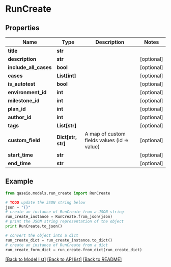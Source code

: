 # RunCreate


## Properties

Name | Type | Description | Notes
------------ | ------------- | ------------- | -------------
**title** | **str** |  | 
**description** | **str** |  | [optional] 
**include_all_cases** | **bool** |  | [optional] 
**cases** | **List[int]** |  | [optional] 
**is_autotest** | **bool** |  | [optional] 
**environment_id** | **int** |  | [optional] 
**milestone_id** | **int** |  | [optional] 
**plan_id** | **int** |  | [optional] 
**author_id** | **int** |  | [optional] 
**tags** | **List[str]** |  | [optional] 
**custom_field** | **Dict[str, str]** | A map of custom fields values (id &#x3D;&gt; value) | [optional] 
**start_time** | **str** |  | [optional] 
**end_time** | **str** |  | [optional] 

## Example

```python
from qaseio.models.run_create import RunCreate

# TODO update the JSON string below
json = "{}"
# create an instance of RunCreate from a JSON string
run_create_instance = RunCreate.from_json(json)
# print the JSON string representation of the object
print RunCreate.to_json()

# convert the object into a dict
run_create_dict = run_create_instance.to_dict()
# create an instance of RunCreate from a dict
run_create_form_dict = run_create.from_dict(run_create_dict)
```
[[Back to Model list]](../README.md#documentation-for-models) [[Back to API list]](../README.md#documentation-for-api-endpoints) [[Back to README]](../README.md)


